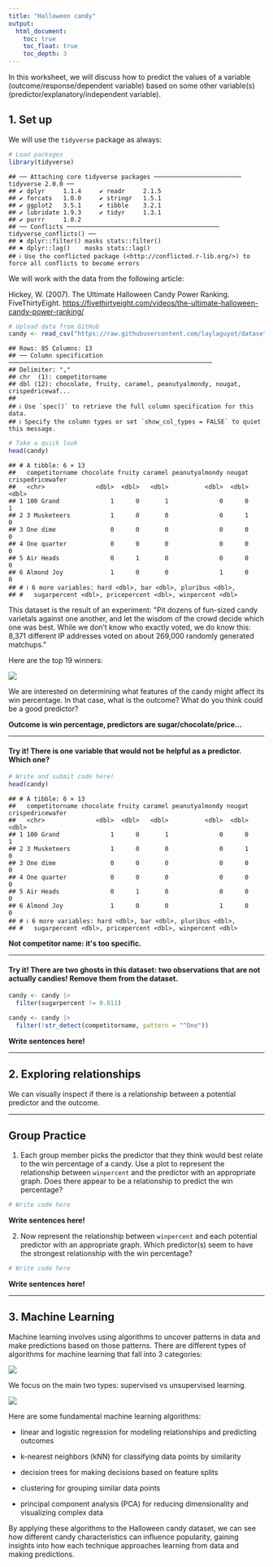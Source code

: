```yaml
---
title: "Halloween candy"
output: 
  html_document:
    toc: true
    toc_float: true
    toc_depth: 3
---
```


In this worksheet, we will discuss how to predict the values of a variable (outcome/response/dependent variable) based on some other variable(s) (predictor/explanatory/independent variable).

## 1. Set up

We will use the `tidyverse` package as always:


```r
# Load packages
library(tidyverse)
```

```
## ── Attaching core tidyverse packages ──────────────────────── tidyverse 2.0.0 ──
## ✔ dplyr     1.1.4     ✔ readr     2.1.5
## ✔ forcats   1.0.0     ✔ stringr   1.5.1
## ✔ ggplot2   3.5.1     ✔ tibble    3.2.1
## ✔ lubridate 1.9.3     ✔ tidyr     1.3.1
## ✔ purrr     1.0.2     
## ── Conflicts ────────────────────────────────────────── tidyverse_conflicts() ──
## ✖ dplyr::filter() masks stats::filter()
## ✖ dplyr::lag()    masks stats::lag()
## ℹ Use the conflicted package (<http://conflicted.r-lib.org/>) to force all conflicts to become errors
```

We will work with the data from the following article:

Hickey, W. (2007). The Ultimate Halloween Candy Power Ranking. FiveThirtyEight. <https://fivethirtyeight.com/videos/the-ultimate-halloween-candy-power-ranking/>


```r
# Upload data from GitHub
candy <- read_csv("https://raw.githubusercontent.com/laylaguyot/datasets/main//Halloween-candy.csv")
```

```
## Rows: 85 Columns: 13
## ── Column specification ────────────────────────────────────────────────────────
## Delimiter: ","
## chr  (1): competitorname
## dbl (12): chocolate, fruity, caramel, peanutyalmondy, nougat, crispedricewaf...
## 
## ℹ Use `spec()` to retrieve the full column specification for this data.
## ℹ Specify the column types or set `show_col_types = FALSE` to quiet this message.
```

```r
# Take a quick look
head(candy)
```

```
## # A tibble: 6 × 13
##   competitorname chocolate fruity caramel peanutyalmondy nougat crispedricewafer
##   <chr>              <dbl>  <dbl>   <dbl>          <dbl>  <dbl>            <dbl>
## 1 100 Grand              1      0       1              0      0                1
## 2 3 Musketeers           1      0       0              0      1                0
## 3 One dime               0      0       0              0      0                0
## 4 One quarter            0      0       0              0      0                0
## 5 Air Heads              0      1       0              0      0                0
## 6 Almond Joy             1      0       0              1      0                0
## # ℹ 6 more variables: hard <dbl>, bar <dbl>, pluribus <dbl>,
## #   sugarpercent <dbl>, pricepercent <dbl>, winpercent <dbl>
```

This dataset is the result of an experiment: "Pit dozens of fun-sized candy varietals against one another, and let the wisdom of the crowd decide which one was best. While we don’t know who exactly voted, we do know this: 8,371 different IP addresses voted on about 269,000 randomly generated matchups."

Here are the top 19 winners:

![](https://pbs.twimg.com/media/FA6KdxlXsAAo7VI.jpg)

We are interested on determining what features of the candy might affect its win percentage. In that case, what is the outcome? What do you think could be a good predictor?

**Outcome is win percentage, predictors are sugar/chocolate/price...**

------------------------------------------------------------------------

#### **Try it! There is one variable that would not be helpful as a predictor. Which one?**


```r
# Write and submit code here!
head(candy)
```

```
## # A tibble: 6 × 13
##   competitorname chocolate fruity caramel peanutyalmondy nougat crispedricewafer
##   <chr>              <dbl>  <dbl>   <dbl>          <dbl>  <dbl>            <dbl>
## 1 100 Grand              1      0       1              0      0                1
## 2 3 Musketeers           1      0       0              0      1                0
## 3 One dime               0      0       0              0      0                0
## 4 One quarter            0      0       0              0      0                0
## 5 Air Heads              0      1       0              0      0                0
## 6 Almond Joy             1      0       0              1      0                0
## # ℹ 6 more variables: hard <dbl>, bar <dbl>, pluribus <dbl>,
## #   sugarpercent <dbl>, pricepercent <dbl>, winpercent <dbl>
```

**Not competitor name: it's too specific.**

------------------------------------------------------------------------

#### **Try it! There are two ghosts in this dataset: two observations that are not actually candies! Remove them from the dataset.**


```r
candy <- candy |>
  filter(sugarpercent != 0.011)

candy <- candy |>
  filter(!str_detect(competitorname, pattern = "^One"))
```

**Write sentences here!**

------------------------------------------------------------------------

## 2. Exploring relationships

We can visually inspect if there is a relationship between a potential predictor and the outcome.

------------------------------------------------------------------------

## Group Practice

1.  Each group member picks the predictor that they think would best relate to the win percentage of a candy. Use a plot to represent the relationship between `winpercent` and the predictor with an appropriate graph. Does there appear to be a relationship to predict the win percentage?


```r
# Write code here
```

**Write sentences here!**

2.  Now represent the relationship between `winpercent` and each potential predictor with an appropriate graph. Which predictor(s) seem to have the strongest relationship with the win percentage?


```r
# Write code here
```

**Write sentences here!**

------------------------------------------------------------------------

## 3. Machine Learning

Machine learning involves using algorithms to uncover patterns in data and make predictions based on those patterns. There are different types of algorithms for machine learning that fall into 3 categories:

![](https://datasciencedojo.com/wp-content/uploads/ml-ds-algos.jpg)

We focus on the main two types: supervised vs unsupervised learning.

![](https://www.nimblework.com/wp-content/uploads/2021/02/Machine-learning-Supervised-and-Unsupervised.png)

Here are some fundamental machine learning algorithms:

-   linear and logistic regression for modeling relationships and predicting outcomes

-   k-nearest neighbors (kNN) for classifying data points by similarity

-   decision trees for making decisions based on feature splits

-   clustering for grouping similar data points

-   principal component analysis (PCA) for reducing dimensionality and visualizing complex data

By applying these algorithms to the Halloween candy dataset, we can see how different candy characteristics can influence popularity, gaining insights into how each technique approaches learning from data and making predictions.
